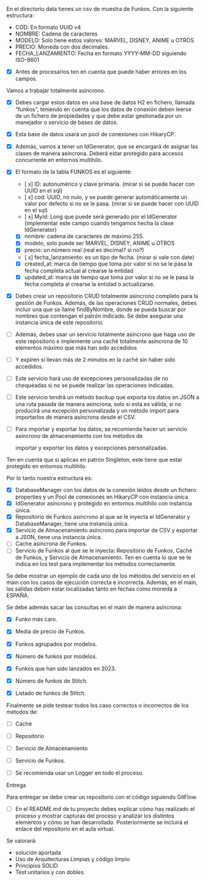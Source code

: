 En el directorio data tienes un csv de muestra de Funkos. Con la siguiente estructura:

- COD: En formato UUID v4
- NOMBRE: Cadena de caracteres
- MODELO: Solo tiene estos valores: MARVEL, DISNEY, ANIME u OTROS
- PRECIO: Moneda con dos decimales.
- FECHA_LANZAMIENTO: Fecha en formato YYYY-MM-DD siguiendo ISO-8601

- [x] Antes de procesarlos ten en cuenta que puede haber errores en los campos.

Vamos a trabajar totalmente asíncrono.

- [x] Debes cargar estos datos en una base de datos H2 en fichero, llamada "funkos", teniendo en cuenta que los datos de
  conexión deben leerse de un fichero de propiedades y que debe estar gestionada por un manejador o servicio de bases de
  datos.
- [x] Esta base de datos usará un pool de conexiones con HikaryCP.

- [x] Además, vamos a tener un IdGenerator, que se encargará de asignar las clases de manera asíncrona. Deberá estar
  protegido para accesos concurrente en entornos multihilo.

- [x] El formato de la tabla FUNKOS es el siguiente:
  - [ x] ID: autonumérico y clave primaria. (mirar si se puede hacer con UUID en el sql)
  - [ x] cod: UUID, no nulo, y se puede generar automáticamente un valor por defecto si no se le pasa. (mirar si se
    puede hacer con UUID en el sql)
  - [ x] MyId: Long que puede será generado por el IdGenerator (implementar este campo cuando tengamos hecha la clase
    IdGenerator)
  - [x] nombre: cadena de caracteres de máximo 255.
  - [x] modelo, solo puede ser MARVEL, DISNEY, ANIME u OTROS
  - [x] precio: un número real (real es decimal? si no?)
  - [ x] fecha_lanzamiento: es un tipo de fecha. (mirar si vale con date)
  - [x] created_at: marca de tiempo que toma por valor si no se le pasa la fecha completa actual al crearse la entidad
  - [x] updated_at: marca de tiempo que toma por valor si no se le pasa la fecha completa al crearse la entidad o
    actualizarse.

- [x] Debes crear un repositorio CRUD totalmente asíncrono completo para la gestión de Funkos. Además, de las
  operaciones CRUD normales, debes incluir una que se llame findByNombre, donde se pueda buscar por nombres que
  contengan el patrón indicado.
  Se debe asegurar una instancia única de este repositorio.

  
- [ ] Además, debes usar un servicio totalmente asíncrono que haga uso de este repositorio e implemente una caché
  totalmente asíncrona de 10 elementos máximo que más han sido accedidos
- [ ] Y expiren si llevan más de 2 minutos en la caché sin haber sido accedidos.
- [ ] Este servicio hará uso de excepciones personalizadas de no chequeadas si no se puede realizar las
  operaciones indicadas.
- [ ] Este servicio tendrá un método backup que exporta los datos en JSON a una ruta pasada de manera asíncrona, solo si
  esta
  es válida, si no producirá una excepción personalizada y un método import para importarlos de manera asíncrona desde
  el CSV.

- [ ] Para importar y exportar los datos, se recomienda hacer un servicio asíncrono de almacenamiento con los métodos de
  
  importar y exportar los datos y excepciones personalizadas.

Ten en cuenta que si aplicas en patrón Singleton, este tiene que estar protegido en entornos multihilo.

Por lo tanto nuestra estructura es:


- [x] DatabaseManager con los datos de la conexión leídos desde un fichero properties y un Pool de conexiones en
  HikaryCP con instancia única.
- [x] IdGenerator asíncrono y protegido en entornos multihilo con instancia única.
- [x] Repositorio de Funkos asíncrono al que se le inyecta el IdGenerator y DatabaseManager, tiene una instancia única.
- [x] Servicio de Almacenamiento asíncrono para importar de CSV y exportar a JSON, tiene una instancia única.
- [ ] Cache asíncrona de Funkos.
- [ ] Servicio de Funkos al que se le inyecta: Repositorio de Funkos, Caché de Funkos, y Servicio de Almacenamiento. Ten
  en cuenta lo que se te indica en los test para implementar los métodos correctamente.

Se debe mostrar un ejemplo de cada uno de los métodos del servicio en el main con los casos de ejecución correcta e
incorrecta. Además, en el main, las salidas deben estar localizadas tanto en fechas como moneda a ESPAÑA.

Se debe además sacar las consultas en el main de manera asíncrona:

- [x] Funko más caro.
- [x] Media de precio de Funkos.
- [x] Funkos agrupados por modelos.
- [x] Número de funkos por modelos.
- [x] Funkos que han sido lanzados en 2023.
- [x] Número de funkos de Stitch.
- [x] Listado de funkos de Stitch.



Finalmente se pide testear todos los caso correctos o incorrectos de los métodos de:

- [ ] Caché
- [ ] Repositorio
- [ ] Servicio de Almacenamiento
- [ ] Servicio de Funkos.

- [ ] Se recomienda usar un Logger en todo el proceso.

Entrega

Para entregar se debe crear un repositorio con el código siguiendo GitFlow.

- [ ] En el README.md de tu proyecto debes explicar cómo has realizado el proceso y mostrar capturas del proceso y
  analizar
  los distintos elementos y cómo se han desarrollado. Posteriormente se incluirá el enlace del repositorio en el aula
  virtual.

Se valorará:

- solución aportada
- Uso de Arquitecturas Limpias y código limpio
- Principios SOLID
- Test unitarios y con dobles.